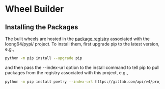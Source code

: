 # Wheel Builder

## Installing the Packages

The built wheels are hosted in the [package registry](https://gitlab.com/loong64/pypi/-/packages/) associated with the loong64/pypi/ project.  To install them, first upgrade pip to the latest version, e.g.,

```sh
python -m pip install --upgrade pip
```

and then pass the --index-url option to the install command to tell pip to pull packages from the registry associated with this project, e.g.,

```sh
python -m pip install poetry --index-url https://gitlab.com/api/v4/projects/loong64%2Fpypi/packages/pypi/simple
```